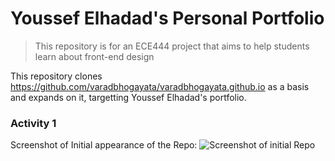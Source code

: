 # Youssef Elhadad's Personal Portfolio
> This repository is for an ECE444 project that aims to help students learn about front-end design

This repository clones https://github.com/varadbhogayata/varadbhogayata.github.io as a basis and expands on it, targetting Youssef Elhadad's portfolio.

### Activity 1
Screenshot of Initial appearance of the Repo:
![Screenshot of initial Repo](https://github.com/user-attachments/assets/2ae0fc24-9b3b-4e9d-b4ab-cdede190a7d4)